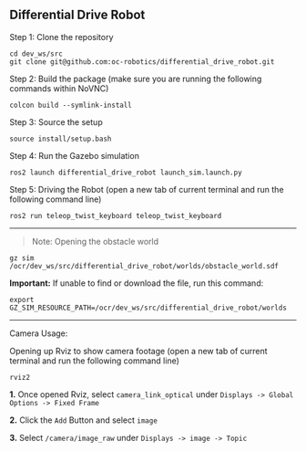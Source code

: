 ## Differential Drive Robot

Step 1: Clone the repository

```
cd dev_ws/src
git clone git@github.com:oc-robotics/differential_drive_robot.git
```

Step 2: Build the package (make sure you are running the following commands within NoVNC)

```
colcon build --symlink-install
```

Step 3: Source the setup

```
source install/setup.bash
```

Step 4: Run the Gazebo simulation

```
ros2 launch differential_drive_robot launch_sim.launch.py
```

Step 5: Driving the Robot (open a new tab of current terminal and run the following command line)

```
ros2 run teleop_twist_keyboard teleop_twist_keyboard
```

---

> Note: Opening the obstacle world

```
gz sim /ocr/dev_ws/src/differential_drive_robot/worlds/obstacle_world.sdf
```

**Important:** If unable to find or download the file, run this command:

```
export GZ_SIM_RESOURCE_PATH=/ocr/dev_ws/src/differential_drive_robot/worlds
```

---

Camera Usage:

Opening up Rviz to show camera footage (open a new tab of current terminal and run the following command line)

```
rviz2
```

**1.** Once opened Rviz, select `camera_link_optical` under `Displays -> Global Options -> Fixed Frame`

**2.** Click the `Add` Button and select `image`

**3.** Select `/camera/image_raw` under `Displays -> image -> Topic`
